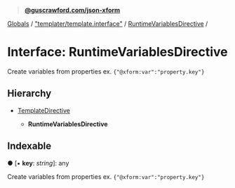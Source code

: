 > **[@guscrawford.com/json-xform](../README.md)**

[Globals](../globals.md) / ["templater/template.interface"](../modules/_templater_template_interface_.md) / [RuntimeVariablesDirective](_templater_template_interface_.runtimevariablesdirective.md) /

# Interface: RuntimeVariablesDirective

Create variables from properties ex. `{"@xform:var":"property.key"}`

## Hierarchy

* [TemplateDirective](_templater_template_interface_.templatedirective.md)

  * **RuntimeVariablesDirective**

## Indexable

● \[▪ **key**: *string*\]: any

Create variables from properties ex. `{"@xform:var":"property.key"}`